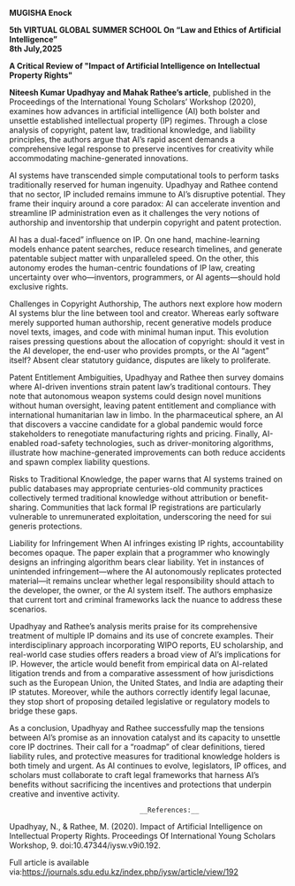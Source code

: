 **MUGISHA Enock**

**5th VIRTUAL GLOBAL SUMMER SCHOOL On “Law and Ethics of Artificial Intelligence”  
8th July,2025**

**A Critical Review of "Impact of Artificial Intelligence on Intellectual Property Rights"**

**__Niteesh Kumar Upadhyay and Mahak Rathee’s article__**, published in the Proceedings of the International Young Scholars’ Workshop (2020), examines how advances in artificial intelligence (AI) both bolster and unsettle established intellectual property (IP) regimes. Through a close analysis of copyright, patent law, traditional knowledge, and liability principles, the authors argue that AI’s rapid ascent demands a comprehensive legal response to preserve incentives for creativity while accommodating machine-generated innovations.

AI systems have transcended simple computational tools to perform tasks traditionally reserved for human ingenuity. Upadhyay and Rathee  contend that no sector, IP included remains immune to AI’s disruptive potential. They frame their inquiry around a core paradox: AI can accelerate invention and streamline IP administration even as it challenges the very notions of authorship and inventorship that underpin copyright and patent protection.

 AI has a dual-faced” influence on IP. On one hand, machine-learning models enhance patent searches, reduce research timelines, and generate patentable subject matter with unparalleled speed. On the other, this autonomy erodes the human-centric foundations of IP law, creating uncertainty over who—inventors, programmers, or AI agents—should hold exclusive rights.

Challenges in Copyright Authorship, The authors next explore how modern AI systems blur the line between tool and creator. Whereas early software merely supported human authorship, recent generative models produce novel texts, images, and code with minimal human input. This evolution raises pressing questions about the allocation of copyright: should it vest in the AI developer, the end-user who provides prompts, or the AI “agent” itself? Absent clear statutory guidance, disputes are likely to proliferate.

Patent Entitlement Ambiguities, Upadhyay and Rathee then survey domains where AI-driven inventions strain patent law’s traditional contours. They note that autonomous weapon systems could design novel munitions without human oversight, leaving patent entitlement and compliance with international humanitarian law in limbo. In the pharmaceutical sphere, an AI that discovers a vaccine candidate for a global pandemic would force stakeholders to renegotiate manufacturing rights and pricing. Finally, AI-enabled road-safety technologies, such as driver-monitoring algorithms, illustrate how machine-generated improvements can both reduce accidents and spawn complex liability questions.

Risks to Traditional Knowledge, the paper warns that AI systems trained on public databases may appropriate centuries-old community practices collectively termed traditional knowledge without attribution or benefit-sharing. Communities that lack formal IP registrations are particularly vulnerable to unremunerated exploitation, underscoring the need for sui generis protections.

Liability for Infringement When AI infringes existing IP rights, accountability becomes opaque. The paper explain that a programmer who knowingly designs an infringing algorithm bears clear liability. Yet in instances of unintended infringement—where the AI autonomously replicates protected material—it remains unclear whether legal responsibility should attach to the developer, the owner, or the AI system itself. The authors emphasize that current tort and criminal frameworks lack the nuance to address these scenarios.

Upadhyay and Rathee’s analysis merits praise for its comprehensive treatment of multiple IP domains and its use of concrete examples. Their interdisciplinary approach incorporating WIPO reports, EU scholarship, and real-world case studies offers readers a broad view of AI’s implications for IP. However, the article would benefit from empirical data on AI-related litigation trends and from a comparative assessment of how jurisdictions such as the European Union, the United States, and India are adapting their IP statutes. Moreover, while the authors correctly identify legal lacunae, they stop short of proposing detailed legislative or regulatory models to bridge these gaps.

As a conclusion, Upadhyay and Rathee successfully map the tensions between AI’s promise as an innovation catalyst and its capacity to unsettle core IP doctrines. Their call for a “roadmap” of clear definitions, tiered liability rules, and protective measures for traditional knowledge holders is both timely and urgent. As AI continues to evolve, legislators, IP offices, and scholars must collaborate to craft legal frameworks that harness AI’s benefits without sacrificing the incentives and protections that underpin creative and inventive activity.


                                     __References:__
Upadhyay, N., & Rathee, M. (2020). Impact of Artificial Intelligence on Intellectual Property Rights. Proceedings Of International Young Scholars Workshop, 9. doi:10.47344/iysw.v9i0.192.

Full article is available via:https://journals.sdu.edu.kz/index.php/iysw/article/view/192


